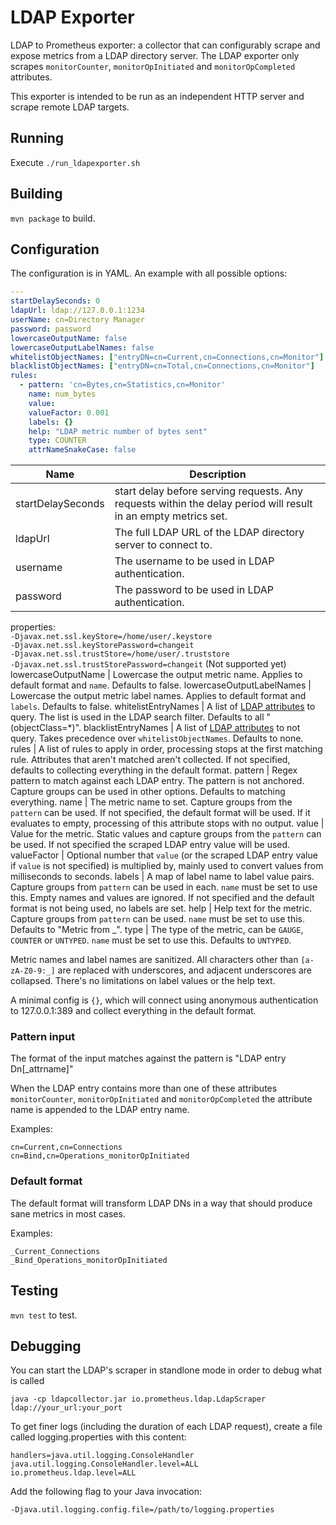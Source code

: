 LDAP Exporter
=====

LDAP to Prometheus exporter: a collector that can configurably scrape and expose metrics from a LDAP directory server.
The LDAP exporter only scrapes `monitorCounter`, `monitorOpInitiated` and `monitorOpCompleted` attributes.

This exporter is intended to be run as an independent HTTP server and scrape remote LDAP targets.


## Running

Execute `./run_ldapexporter.sh` 

## Building

`mvn package` to build.

## Configuration
The configuration is in YAML. An example with all possible options:
```yaml
---
startDelaySeconds: 0
ldapUrl: ldap://127.0.0.1:1234
userName: cn=Directory Manager
password: password
lowercaseOutputName: false
lowercaseOutputLabelNames: false
whitelistObjectNames: ["entryDN=cn=Current,cn=Connections,cn=Monitor"]
blacklistObjectNames: ["entryDN=cn=Total,cn=Connections,cn=Monitor"]
rules:
  - pattern: 'cn=Bytes,cn=Statistics,cn=Monitor'
    name: num_bytes
    value: 
    valueFactor: 0.001
    labels: {}
    help: "LDAP metric number of bytes sent"
    type: COUNTER
    attrNameSnakeCase: false
```
Name     | Description
---------|------------
startDelaySeconds | start delay before serving requests. Any requests within the delay period will result in an empty metrics set.
ldapUrl  | The full LDAP URL of the LDAP directory server to connect to.
username | The username to be used in LDAP authentication.
password | The password to be used in LDAP authentication.
properties:<br/>`-Djavax.net.ssl.keyStore=/home/user/.keystore`<br/>`-Djavax.net.ssl.keyStorePassword=changeit`<br/>`-Djavax.net.ssl.trustStore=/home/user/.truststore`<br/>`-Djavax.net.ssl.trustStorePassword=changeit` (Not supported yet)
lowercaseOutputName | Lowercase the output metric name. Applies to default format and `name`. Defaults to false.
lowercaseOutputLabelNames | Lowercase the output metric label names. Applies to default format and `labels`. Defaults to false.
whitelistEntryNames | A list of [LDAP attributes](https://tools.ietf.org/html/rfc4512#section-2.5) to query. The list is used in the LDAP search filter. Defaults to all "(objectClass=*)".
blacklistEntryNames | A list of [LDAP attributes](https://tools.ietf.org/html/rfc4512#section-2.5) to not query. Takes precedence over `whitelistObjectNames`. Defaults to none.
rules    | A list of rules to apply in order, processing stops at the first matching rule. Attributes that aren't matched aren't collected. If not specified, defaults to collecting everything in the default format.
pattern  | Regex pattern to match against each LDAP entry. The pattern is not anchored. Capture groups can be used in other options. Defaults to matching everything.
name     | The metric name to set. Capture groups from the `pattern` can be used. If not specified, the default format will be used. If it evaluates to empty, processing of this attribute stops with no output.
value    | Value for the metric. Static values and capture groups from the `pattern` can be used. If not specified the scraped LDAP entry value will be used.
valueFactor | Optional number that `value` (or the scraped LDAP entry value if `value` is not specified) is multiplied by, mainly used to convert values from milliseconds to seconds.
labels   | A map of label name to label value pairs. Capture groups from `pattern` can be used in each. `name` must be set to use this. Empty names and values are ignored. If not specified and the default format is not being used, no labels are set.
help     | Help text for the metric. Capture groups from `pattern` can be used. `name` must be set to use this. Defaults to "Metric from <LDAP entryDN>_<LDAP attribute>".
type     | The type of the metric, can be `GAUGE`, `COUNTER` or `UNTYPED`. `name` must be set to use this. Defaults to `UNTYPED`.

Metric names and label names are sanitized. All characters other than `[a-zA-Z0-9:_]` are replaced with underscores,
and adjacent underscores are collapsed. There's no limitations on label values or the help text.

A minimal config is `{}`, which will connect using anonymous authentication to 127.0.0.1:389 and collect everything in the default format.

### Pattern input
The format of the input matches against the pattern is "LDAP entry Dn[_attrname]"

When the LDAP entry contains more than one of these attributes `monitorCounter`, `monitorOpInitiated` and `monitorOpCompleted` the 
attribute name is appended to the LDAP entry name. 

Examples:
```
cn=Current,cn=Connections
cn=Bind,cn=Operations_monitorOpInitiated
```

### Default format
The default format will transform LDAP DNs in a way that should produce sane metrics in most cases.

Examples:
```
_Current_Connections
_Bind_Operations_monitorOpInitiated
```

## Testing

`mvn test` to test.

## Debugging

You can start the LDAP's scraper in standlone mode in order to debug what is called 

`java -cp ldapcollector.jar io.prometheus.ldap.LdapScraper  ldap://your_url:your_port`

To get finer logs (including the duration of each LDAP request),
create a file called logging.properties with this content:

```
handlers=java.util.logging.ConsoleHandler
java.util.logging.ConsoleHandler.level=ALL
io.prometheus.ldap.level=ALL
```

Add the following flag to your Java invocation:

`-Djava.util.logging.config.file=/path/to/logging.properties`

